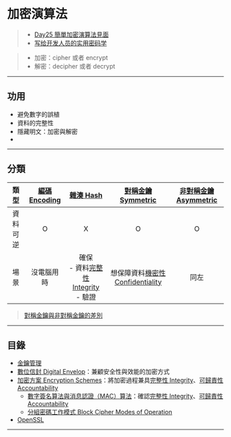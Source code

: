 # 加密演算法
>- [Day25 簡單加密演算法見面](https://ithelp.ithome.com.tw/articles/10188698)
>- [写给开发人员的实用密码学](https://thiscute.world/posts/practical-cryptography-basics-1/)

>-   加密：cipher 或者 encrypt
>-   解密：decipher 或者 decrypt

---
## 功用
- 避免數字的誤植
- 資料的完整性
- 隱藏明文：加密與解密
- 



---
## 分類

|類型|[編碼 Encoding](演算法/編碼%20Encoding.md)| [雜湊 Hash](演算法/雜湊%20Hash.md) |[對稱金鑰 Symmetric](演算法/對稱金鑰%20Symmetric.md)|[非對稱金鑰 Asymmetric](演算法/非對稱金鑰%20Asymmetric.md)|
|:-:|:-:|:-:|:-:|:-:|
|資料可逆|O|X|O|O|
|場景|沒電腦用時|確保<br>- 資料[完整性 Integrity](完整性%20Integrity.md)<br> - 驗證|想保障資料[機密性 Confidentiality](機密性%20Confidentiality.md)|同左|

> [對稱金鑰與非對稱金鑰的差別](演算法/對稱金鑰與非對稱金鑰的差別.md)

---



## 目錄

- [金鑰管理](演算法/金鑰管理.md)
- [數位信封 Digital Envelop](演算法/數位信封%20Digital%20Envelop.md)：兼顧安全性與效能的加密方式
- [加密方案 Encryption Schemes](演算法/加密方案%20Encryption%20Schemes.md)：將加密過程兼具[完整性 Integrity](完整性%20Integrity.md)、[可歸責性 Accountability](可歸責性%20Accountability.md)
	- [數字簽名算法與消息認證（MAC）算法](演算法/數字簽名算法與消息認證（MAC）算法.md)：確認[完整性 Integrity](完整性%20Integrity.md)、[可歸責性 Accountability](可歸責性%20Accountability.md)
	- [分組密碼工作模式 Block Cipher Modes of Operation](演算法/分組密碼工作模式%20Block%20Cipher%20Modes%20of%20Operation.md) 
- [OpenSSL](OpenSSL.md)

---
